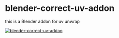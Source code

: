 # blender-correct-uv-addon
this is a Blender addon for uv unwrap<br/>

[![blender-correct-uv-addon](https://img.youtube.com/vi/FWNjvWWPC8o/0.jpg)](https://youtu.be/FWNjvWWPC8o)


